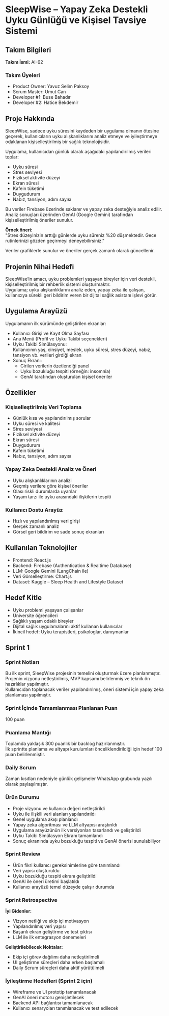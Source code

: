 # SleepWise – Yapay Zeka Destekli Uyku Günlüğü ve Kişisel Tavsiye Sistemi

## Takım Bilgileri

**Takım İsmi:** AI-62

### Takım Üyeleri
- Product Owner: Yavuz Selim Paksoy  
- Scrum Master: Umut Can  
- Developer #1: Buse Bahadır  
- Developer #2: Hatice Bekdemir  

## Proje Hakkında

SleepWise, sadece uyku süresini kaydeden bir uygulama olmanın ötesine geçerek, kullanıcıların uyku alışkanlıklarını analiz etmeye ve iyileştirmeye odaklanan kişiselleştirilmiş bir sağlık teknolojisidir.

Uygulama, kullanıcıdan günlük olarak aşağıdaki yapılandırılmış verileri toplar:
- Uyku süresi
- Stres seviyesi
- Fiziksel aktivite düzeyi
- Ekran süresi
- Kafein tüketimi
- Duygudurum
- Nabız, tansiyon, adım sayısı

Bu veriler Firebase üzerinde saklanır ve yapay zeka desteğiyle analiz edilir. Analiz sonuçları üzerinden GenAI (Google Gemini) tarafından kişiselleştirilmiş öneriler sunulur.

**Örnek öneri:**  
"Stres düzeyinizin arttığı günlerde uyku süreniz %20 düşmektedir. Gece rutinlerinizi gözden geçirmeyi deneyebilirsiniz."

Veriler grafiklerle sunulur ve öneriler gerçek zamanlı olarak güncellenir.

## Projenin Nihai Hedefi

SleepWise’in amacı, uyku problemleri yaşayan bireyler için veri destekli, kişiselleştirilmiş bir rehberlik sistemi oluşturmaktır.  
Uygulama; uyku alışkanlıklarını analiz eden, yapay zeka ile çalışan, kullanıcıya sürekli geri bildirim veren bir dijital sağlık asistanı işlevi görür.

## Uygulama Arayüzü

Uygulamanın ilk sürümünde geliştirilen ekranlar:

- Kullanıcı Girişi ve Kayıt Olma Sayfası  
- Ana Menü (Profil ve Uyku Takibi seçenekleri)  
- Uyku Takibi Simülasyonu:  
  Kullanıcının yaş, cinsiyet, meslek, uyku süresi, stres düzeyi, nabız, tansiyon vb. verileri girdiği ekran  
- Sonuç Ekranı:  
  - Girilen verilerin özetlendiği panel  
  - Uyku bozukluğu tespiti (örneğin: insomnia)  
  - GenAI tarafından oluşturulan kişisel öneriler  

## Özellikler

### Kişiselleştirilmiş Veri Toplama
- Günlük kısa ve yapılandırılmış sorular
- Uyku süresi ve kalitesi
- Stres seviyesi
- Fiziksel aktivite düzeyi
- Ekran süresi
- Duygudurum
- Kafein tüketimi
- Nabız, tansiyon, adım sayısı

### Yapay Zeka Destekli Analiz ve Öneri
- Uyku alışkanlıklarının analizi
- Geçmiş verilere göre kişisel öneriler
- Olası riskli durumlarda uyarılar
- Yaşam tarzı ile uyku arasındaki ilişkilerin tespiti

### Kullanıcı Dostu Arayüz
- Hızlı ve yapılandırılmış veri girişi
- Gerçek zamanlı analiz
- Görsel geri bildirim ve sade sonuç ekranları

## Kullanılan Teknolojiler

- Frontend: React.js  
- Backend: Firebase (Authentication & Realtime Database)  
- LLM: Google Gemini (LangChain ile)  
- Veri Görselleştirme: Chart.js  
- Dataset: Kaggle – Sleep Health and Lifestyle Dataset  

## Hedef Kitle

- Uyku problemi yaşayan çalışanlar  
- Üniversite öğrencileri  
- Sağlıklı yaşam odaklı bireyler  
- Dijital sağlık uygulamalarını aktif kullanan kullanıcılar  
- İkincil hedef: Uyku terapistleri, psikologlar, danışmanlar  

## Sprint 1

### Sprint Notları
Bu ilk sprint, SleepWise projesinin temelini oluşturmak üzere planlanmıştır.  
Projenin vizyonu netleştirilmiş, MVP kapsamı belirlenmiş ve teknik ön hazırlıklar yapılmıştır.  
Kullanıcıdan toplanacak veriler yapılandırılmış, öneri sistemi için yapay zeka planlaması yapılmıştır.

### Sprint İçinde Tamamlanması Planlanan Puan
100 puan

### Puanlama Mantığı
Toplamda yaklaşık 300 puanlık bir backlog hazırlanmıştır.  
İlk sprintte planlama ve altyapı kurulumları önceliklendirildiği için hedef 100 puan belirlenmiştir.

### Daily Scrum
Zaman kısıtları nedeniyle günlük gelişmeler WhatsApp grubunda yazılı olarak paylaşılmıştır.

### Ürün Durumu
- Proje vizyonu ve kullanıcı değeri netleştirildi  
- Uyku ile ilişkili veri alanları yapılandırıldı  
- Genel uygulama akışı planlandı  
- Yapay zeka algoritması ve LLM altyapısı araştırıldı  
- Uygulama arayüzünün ilk versiyonları tasarlandı ve geliştirildi  
- Uyku Takibi Simülasyon Ekranı tamamlandı  
- Sonuç ekranında uyku bozukluğu tespiti ve GenAI önerisi sunulabiliyor  

### Sprint Review
- Ürün fikri kullanıcı gereksinimlerine göre tanımlandı  
- Veri yapısı oluşturuldu  
- Uyku bozukluğu tespiti ekranı geliştirildi  
- GenAI ile öneri üretimi başlatıldı  
- Kullanıcı arayüzü temel düzeyde çalışır durumda  

### Sprint Retrospective

**İyi Gidenler:**
- Vizyon netliği ve ekip içi motivasyon
- Yapılandırılmış veri yapısı
- Başarılı ekran geliştirme ve test çıktısı
- LLM ile ilk entegrasyon denemeleri

**Geliştirilebilecek Noktalar:**
- Ekip içi görev dağılımı daha netleştirilmeli  
- UI geliştirme süreçleri daha erken başlamalı  
- Daily Scrum süreçleri daha aktif yürütülmeli  

### İyileştirme Hedefleri (Sprint 2 için)
- Wireframe ve UI prototip tamamlanacak  
- GenAI öneri motoru genişletilecek  
- Backend API bağlantısı tamamlanacak  
- Kullanıcı senaryoları tanımlanacak ve test edilecek  

 
